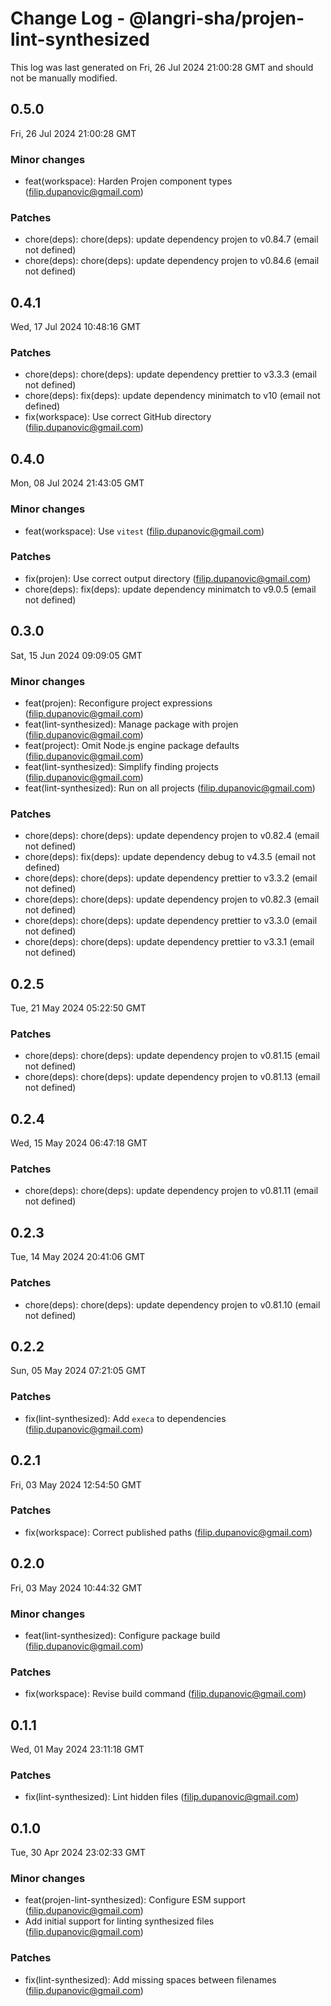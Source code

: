 # Change Log - @langri-sha/projen-lint-synthesized

This log was last generated on Fri, 26 Jul 2024 21:00:28 GMT and should not be manually modified.

<!-- Start content -->

## 0.5.0

Fri, 26 Jul 2024 21:00:28 GMT

### Minor changes

- feat(workspace): Harden Projen component types (filip.dupanovic@gmail.com)

### Patches

- chore(deps): chore(deps): update dependency projen to v0.84.7 (email not defined)
- chore(deps): chore(deps): update dependency projen to v0.84.6 (email not defined)

## 0.4.1

Wed, 17 Jul 2024 10:48:16 GMT

### Patches

- chore(deps): chore(deps): update dependency prettier to v3.3.3 (email not defined)
- chore(deps): fix(deps): update dependency minimatch to v10 (email not defined)
- fix(workspace): Use correct GitHub directory (filip.dupanovic@gmail.com)

## 0.4.0

Mon, 08 Jul 2024 21:43:05 GMT

### Minor changes

- feat(workspace): Use `vitest` (filip.dupanovic@gmail.com)

### Patches

- fix(projen): Use correct output directory (filip.dupanovic@gmail.com)
- chore(deps): fix(deps): update dependency minimatch to v9.0.5 (email not defined)

## 0.3.0

Sat, 15 Jun 2024 09:09:05 GMT

### Minor changes

- feat(projen): Reconfigure project expressions (filip.dupanovic@gmail.com)
- feat(lint-synthesized): Manage package with projen (filip.dupanovic@gmail.com)
- feat(project): Omit Node.js engine package defaults (filip.dupanovic@gmail.com)
- feat(lint-synthesized): Simplify finding projects (filip.dupanovic@gmail.com)
- feat(lint-synthesized): Run on all projects (filip.dupanovic@gmail.com)

### Patches

- chore(deps): chore(deps): update dependency projen to v0.82.4 (email not defined)
- chore(deps): fix(deps): update dependency debug to v4.3.5 (email not defined)
- chore(deps): chore(deps): update dependency prettier to v3.3.2 (email not defined)
- chore(deps): chore(deps): update dependency projen to v0.82.3 (email not defined)
- chore(deps): chore(deps): update dependency prettier to v3.3.0 (email not defined)
- chore(deps): chore(deps): update dependency prettier to v3.3.1 (email not defined)

## 0.2.5

Tue, 21 May 2024 05:22:50 GMT

### Patches

- chore(deps): chore(deps): update dependency projen to v0.81.15 (email not defined)
- chore(deps): chore(deps): update dependency projen to v0.81.13 (email not defined)

## 0.2.4

Wed, 15 May 2024 06:47:18 GMT

### Patches

- chore(deps): chore(deps): update dependency projen to v0.81.11 (email not defined)

## 0.2.3

Tue, 14 May 2024 20:41:06 GMT

### Patches

- chore(deps): chore(deps): update dependency projen to v0.81.10 (email not defined)

## 0.2.2

Sun, 05 May 2024 07:21:05 GMT

### Patches

- fix(lint-synthesized): Add `execa` to dependencies (filip.dupanovic@gmail.com)

## 0.2.1

Fri, 03 May 2024 12:54:50 GMT

### Patches

- fix(workspace): Correct published paths (filip.dupanovic@gmail.com)

## 0.2.0

Fri, 03 May 2024 10:44:32 GMT

### Minor changes

- feat(lint-synthesized): Configure package build (filip.dupanovic@gmail.com)

### Patches

- fix(workspace): Revise build command (filip.dupanovic@gmail.com)

## 0.1.1

Wed, 01 May 2024 23:11:18 GMT

### Patches

- fix(lint-synthesized): Lint hidden files (filip.dupanovic@gmail.com)

## 0.1.0

Tue, 30 Apr 2024 23:02:33 GMT

### Minor changes

- feat(projen-lint-synthesized): Configure ESM support (filip.dupanovic@gmail.com)
- Add initial support for linting synthesized files (filip.dupanovic@gmail.com)

### Patches

- fix(lint-synthesized): Add missing spaces between filenames (filip.dupanovic@gmail.com)
